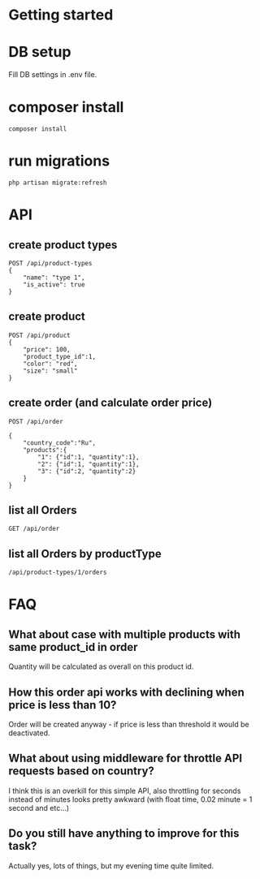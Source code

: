 # Getting started
# DB setup
Fill DB settings in .env file.
# composer install
```
composer install
```
# run migrations 
```
php artisan migrate:refresh
```

# API
## create product types
```
POST /api/product-types
{
	"name": "type 1",
	"is_active": true
}
```
## create product
```
POST /api/product
{
	"price": 100,
	"product_type_id":1,
	"color": "red",
	"size": "small"
}
```

## create order (and calculate order price)
```
POST /api/order

{
	"country_code":"Ru",
	"products":{
		"1": {"id":1, "quantity":1},
		"2": {"id":1, "quantity":1},
		"3": {"id":2, "quantity":2}
	}
}
```

## list all Orders
```
GET /api/order
```

## list all Orders by productType
```
/api/product-types/1/orders
```

# FAQ

## What about case with multiple products with same product_id in order 

Quantity will be calculated as overall on this product id.

## How this order api works with declining when price is less than 10?

Order will be created anyway - if price is less than threshold it would be deactivated.

## What about using middleware for throttle API requests based on country?

I think this is an overkill for this simple API, also throttling for seconds instead of minutes looks pretty awkward 
(with float time, 0.02 minute = 1 second and etc...)

## Do you still have anything to improve for this task?

Actually yes, lots of things, but my evening time quite limited.